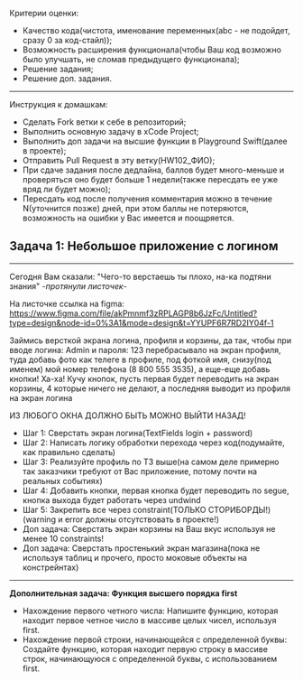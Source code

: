 Критерии оценки:

- Качество кода(чистота, именование переменных(abc - не подойдет, сразу 0 за код-стайл));
- Возможность расширения функционала(чтобы Ваш код возможно было улучшать, не сломав предыдущего функционала);
- Решение задания;
- Решение доп. задания.

---
Инструкция к домашкам:

- Сделать Fork ветки к себе в репозиторий;
- Выполнить основную задачу в xCode Project;
- Выполнить доп задачи на высшие функции в Playground Swift(далее в проекте);
- Отправить Pull Request в эту ветку(HW102_ФИО);
- При сдаче задания после дедлайна, баллов будет много-меньше и проверяться оно будет больше 1 недели(также пересдать ее уже вряд ли будет можно);
- Пересдать код после получения комментария можно в течение N(уточнится позже) дней, при этом баллы не потеряются, возможность на ошибки у Вас имеется и поощряется.

**Задача 1: Небольшое приложение с логином**
-
___


Сегодня Вам сказали: "Чего-то верстаешь ты плохо, на-ка подтяни знания" -*протянули листочек*-

На листочке ссылка на figma: https://www.figma.com/file/akPmnmf3zRPLAGP8b6JzFc/Untitled?type=design&node-id=0%3A1&mode=design&t=YYUPF6R7RD2IY04f-1


Займись версткой экрана логина, профиля и корзины, да так, чтобы при вводе логина: Admin и пароля: 123 перебрасывало на экран профиля, туда добавь фото как телеге в профиле, под фоткой имя, снизу(под именем) мой номер телефона (8 800 555 3535), а еще-еще добавь кнопки! Ха-ха! Кучу кнопок, пусть первая будет переводить на экран корзины, 4 которые ничего не делают, а последняя выводит из профиля на экран логина

ИЗ ЛЮБОГО ОКНА ДОЛЖНО БЫТЬ МОЖНО ВЫЙТИ НАЗАД!
- Шаг 1: Сверстать экран логина(TextFields login + password)
- Шаг 2: Написать логику обработки перехода через код(подумайте, как правильно сделать)
- Шаг 3: Реализуйте профиль по ТЗ выше(на самом деле примерно так заказчики требуют от Вас приложение, потому почти на реальных событиях)
- Шаг 4: Добавить кнопки, первая кнопка будет переводить по segue, кнопка выхода будет работать через undwind
- Шаг 5: Закрепить все через constraint(ТОЛЬКО СТОРИБОРДЫ!) (warning и error должны отсутствовать в проекте!)
- Доп задача: Сверстать экран корзины на Ваш вкус используя не менее 10 constraints!
- Доп задача: Сверстать простенький экран магазина(пока не используя таблиц и прочего, просто моковые объекты на констрейнтах)

___

**Дополнительная задача: Функция высшего порядка first**

- Нахождение первого четного числа: Напишите функцию, которая находит первое четное число в массиве целых чисел, используя first.
- Нахождение первой строки, начинающейся с определенной буквы: Создайте функцию, которая находит первую строку в массиве строк, начинающуюся с определенной буквы, с использованием first.

